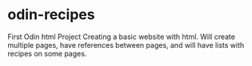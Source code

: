 # odin-recipes
First Odin html Project
Creating a basic website with html. Will create multiple pages, have references between pages, and will have lists with recipes on some pages. 